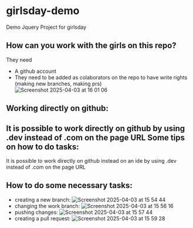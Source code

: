 # girlsday-demo
Demo Jquery Project for girlsday

## How can you work with the girls on this repo?
They need 
- A github account
- They need to be added as colaborators on the repo to have write rights (making new branches, making prs)
![Screenshot 2025-04-03 at 16 01 06](https://github.com/user-attachments/assets/fa578db1-0907-4aaf-aa58-1535a94b0440)

## Working directly on github: 

It is possible to work directly on github by using .dev instead of .com on the page URL
Some tips on how to do tasks:
- 


It is possible to work directly on github instead on an ide by using .dev instead of .com on the page URL


## How to do some necessary tasks:
- creating a new branch:
  ![Screenshot 2025-04-03 at 15 54 44](https://github.com/user-attachments/assets/133802f7-e895-4da1-8d84-6a1ad6a98068)
- changing the work branch:
![Screenshot 2025-04-03 at 15 56 16](https://github.com/user-attachments/assets/55c61b4f-ec98-4e61-9b8e-468bee9fc9ba)
- pushing changes:
![Screenshot 2025-04-03 at 15 57 44](https://github.com/user-attachments/assets/b6595baf-7396-43c3-9172-5a102499d89a)
- creating a pull request:
![Screenshot 2025-04-03 at 15 59 28](https://github.com/user-attachments/assets/e34a79c3-2bfb-477d-b392-bc8d2edaa244)
